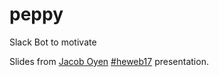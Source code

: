 # peppy
Slack Bot to motivate

Slides from [Jacob Oyen](http://www.jacoboyen.com/heweb17MPD6.pdf) [#heweb17](https://2017.highedweb.org/schedule/#MPD6) presentation.

